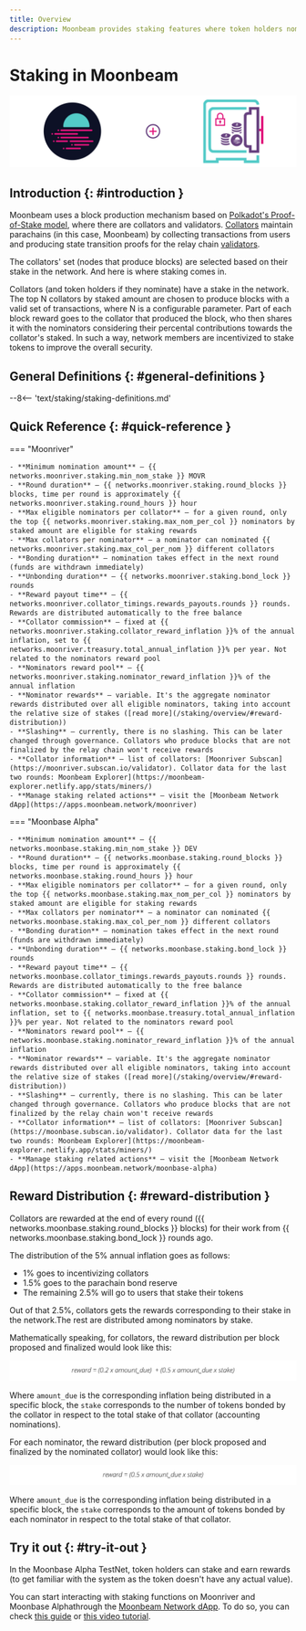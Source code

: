 ```yaml
---
title: Overview
description: Moonbeam provides staking features where token holders nominate collators with their tokens and earn rewards
---
```


# Staking in Moonbeam

![Staking Moonbeam Banner](/images/staking/staking-overview-banner.png)

## Introduction {: #introduction } 

Moonbeam uses a block production mechanism based on [Polkadot's Proof-of-Stake model](https://wiki.polkadot.network/docs/learn-consensus), where there are collators and validators. [Collators](https://wiki.polkadot.network/docs/learn-collator) maintain parachains (in this case, Moonbeam) by collecting transactions from users and producing state transition proofs for the relay chain [validators](https://wiki.polkadot.network/docs/learn-validator).

The collators' set (nodes that produce blocks) are selected based on their stake in the network. And here is where staking comes in.

Collators (and token holders if they nominate) have a stake in the network. The top N collators by staked amount are chosen to produce blocks with a valid set of transactions, where N is a configurable parameter. Part of each block reward goes to the collator that produced the block, who then shares it with the nominators considering their percental contributions towards the collator's staked. In such a way, network members are incentivized to stake tokens to improve the overall security.

## General Definitions {: #general-definitions } 

--8<-- 'text/staking/staking-definitions.md'

## Quick Reference {: #quick-reference }

=== "Moonriver" 

    - **Minimum nomination amount** — {{ networks.moonriver.staking.min_nom_stake }} MOVR
    - **Round duration** — {{ networks.moonriver.staking.round_blocks }} blocks, time per round is approximately {{ networks.moonriver.staking.round_hours }} hour
    - **Max eligible nominators per collator** — for a given round, only the top {{ networks.moonriver.staking.max_nom_per_col }} nominators by staked amount are eligible for staking rewards
    - **Max collators per nominator** — a nominator can nominated {{ networks.moonriver.staking.max_col_per_nom }} different collators
    - **Bonding duration** — nomination takes effect in the next round (funds are withdrawn immediately)
    - **Unbonding duration** — {{ networks.moonriver.staking.bond_lock }} rounds
    - **Reward payout time** — {{ networks.moonriver.collator_timings.rewards_payouts.rounds }} rounds. Rewards are distributed automatically to the free balance
    - **Collator commission** — fixed at {{ networks.moonriver.staking.collator_reward_inflation }}% of the annual inflation, set to {{ networks.moonriver.treasury.total_annual_inflation }}% per year. Not related to the nominators reward pool
    - **Nominators reward pool** — {{ networks.moonriver.staking.nominator_reward_inflation }}% of the annual inflation
    - **Nominator rewards** — variable. It's the aggregate nominator rewards distributed over all eligible nominators, taking into account the relative size of stakes ([read more](/staking/overview/#reward-distribution))
    - **Slashing** — currently, there is no slashing. This can be later changed through governance. Collators who produce blocks that are not finalized by the relay chain won't receive rewards
    - **Collator information** — list of collators: [Moonriver Subscan](https://moonriver.subscan.io/validator). Collator data for the last two rounds: Moonbeam Explorer](https://moonbeam-explorer.netlify.app/stats/miners/)
    - **Manage staking related actions** — visit the [Moonbeam Network dApp](https://apps.moonbeam.network/moonriver)

=== "Moonbase Alpha" 

    - **Minimum nomination amount** — {{ networks.moonbase.staking.min_nom_stake }} DEV
    - **Round duration** — {{ networks.moonbase.staking.round_blocks }} blocks, time per round is approximately {{ networks.moonbase.staking.round_hours }} hour
    - **Max eligible nominators per collator** — for a given round, only the top {{ networks.moonbase.staking.max_nom_per_col }} nominators by staked amount are eligible for staking rewards
    - **Max collators per nominator** — a nominator can nominated {{ networks.moonbase.staking.max_col_per_nom }} different collators
    - **Bonding duration** — nomination takes effect in the next round (funds are withdrawn immediately)
    - **Unbonding duration** — {{ networks.moonbase.staking.bond_lock }} rounds
    - **Reward payout time** — {{ networks.moonbase.collator_timings.rewards_payouts.rounds }} rounds. Rewards are distributed automatically to the free balance
    - **Collator commission** — fixed at {{ networks.moonbase.staking.collator_reward_inflation }}% of the annual  inflation, set to {{ networks.moonbase.treasury.total_annual_inflation }}% per year. Not related to the nominators reward pool
    - **Nominators reward pool** — {{ networks.moonbase.staking.nominator_reward_inflation }}% of the annual  inflation
    - **Nominator rewards** — variable. It's the aggregate nominator rewards distributed over all eligible nominators, taking into account the relative size of stakes ([read more](/staking/overview/#reward-distribution))
    - **Slashing** — currently, there is no slashing. This can be later changed through governance. Collators who produce blocks that are not finalized by the relay chain won't receive rewards
    - **Collator information** — list of collators: [Moonriver Subscan](https://moonbase.subscan.io/validator). Collator data for the last two rounds: Moonbeam Explorer](https://moonbeam-explorer.netlify.app/stats/miners/)
    - **Manage staking related actions** — visit the [Moonbeam Network dApp](https://apps.moonbeam.network/moonbase-alpha)

## Reward Distribution {: #reward-distribution } 

Collators are rewarded at the end of every round ({{ networks.moonbase.staking.round_blocks }} blocks) for their work from {{ networks.moonbase.staking.bond_lock }} rounds ago.

The distribution of the 5% annual inflation goes as follows:

 - 1% goes to incentivizing collators
 - 1.5% goes to the parachain bond reserve
 - The remaining 2.5% will go to users that stake their tokens

Out of that 2.5%, collators gets the rewards corresponding to their stake in the network.The rest are distributed among nominators by stake.

Mathematically speaking, for collators, the reward distribution per block proposed and finalized would look like this:

![Staking Collator Reward](/images/staking/staking-overview-1.png)

Where `amount_due` is the corresponding inflation being distributed in a specific block, the `stake` corresponds to the number of tokens bonded by the collator in respect to the total stake of that collator (accounting nominations).

For each nominator, the reward distribution (per block proposed and finalized by the nominated collator) would look like this:

![Staking Nominator Reward](/images/staking/staking-overview-2.png)

Where `amount_due` is the corresponding inflation being distributed in a specific block, the `stake` corresponds to the amount of tokens bonded by each nominator in respect to the total stake of that collator.

## Try it out {: #try-it-out } 

In the Moonbase Alpha TestNet, token holders can stake and earn rewards (to get familiar with the system as the token doesn't have any actual value).

You can start interacting with staking functions on Moonriver and Moonbase Alphathrough the [Moonbeam Network dApp](https://apps.moonbeam.network/moonriver). To do so, you can check [this guide](https://moonbeam.network/tutorial/stake-movr/) or [this video tutorial](https://www.youtube.com/watch?v=maIfN2QkPpc).
